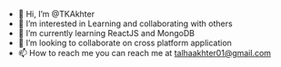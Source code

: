 - 👋 Hi, I’m @TKAkhter
- 👀 I’m interested in Learning and collaborating with others
- 🌱 I’m currently learning ReactJS and MongoDB
- 💞️ I’m looking to collaborate on cross platform application
- 📫 How to reach me you can reach me at talhaakhter01@gmail.com

<!---
TKAkhter/TKAkhter is a ✨ special ✨ repository because its `README.md` (this file) appears on your GitHub profile.
You can click the Preview link to take a look at your changes.
--->
